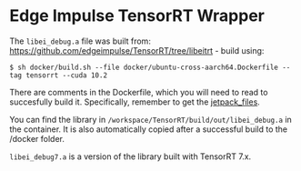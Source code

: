 # Edge Impulse TensorRT Wrapper

The `libei_debug.a` file was built from: https://github.com/edgeimpulse/TensorRT/tree/libeitrt - build using:

```
$ sh docker/build.sh --file docker/ubuntu-cross-aarch64.Dockerfile --tag tensorrt --cuda 10.2
```

There are comments in the Dockerfile, which you will need to read to succesfully build it. Specifically, remember to get the [jetpack_files](../README.md#optional---for-jetson-builds-only-download-the-jetpack-sdk).

You can find the library in `/workspace/TensorRT/build/out/libei_debug.a` in the container. It is also automatically copied after a successful build to the /docker folder.

`libei_debug7.a` is a version of the library built with TensorRT 7.x.

